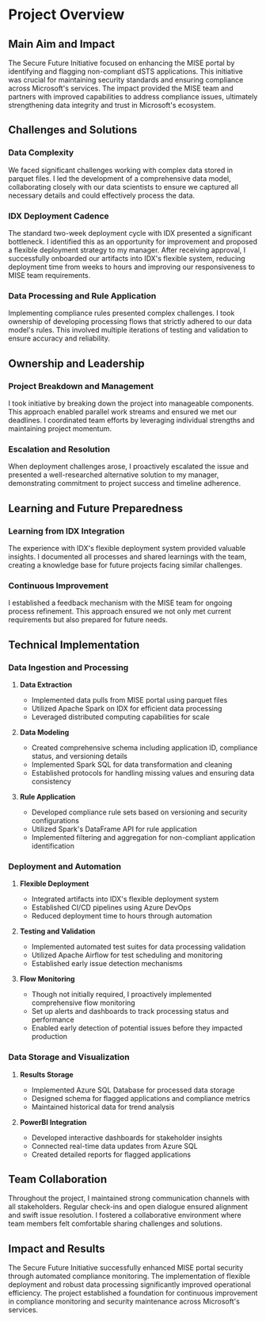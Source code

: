 # Project Overview

## Main Aim and Impact
The Secure Future Initiative focused on enhancing the MISE portal by identifying and flagging non-compliant dSTS applications. This initiative was crucial for maintaining security standards and ensuring compliance across Microsoft's services. The impact provided the MISE team and partners with improved capabilities to address compliance issues, ultimately strengthening data integrity and trust in Microsoft's ecosystem.

## Challenges and Solutions

### Data Complexity
We faced significant challenges working with complex data stored in parquet files. I led the development of a comprehensive data model, collaborating closely with our data scientists to ensure we captured all necessary details and could effectively process the data.

### IDX Deployment Cadence 
The standard two-week deployment cycle with IDX presented a significant bottleneck. I identified this as an opportunity for improvement and proposed a flexible deployment strategy to my manager. After receiving approval, I successfully onboarded our artifacts into IDX's flexible system, reducing deployment time from weeks to hours and improving our responsiveness to MISE team requirements.

### Data Processing and Rule Application
Implementing compliance rules presented complex challenges. I took ownership of developing processing flows that strictly adhered to our data model's rules. This involved multiple iterations of testing and validation to ensure accuracy and reliability.

## Ownership and Leadership

### Project Breakdown and Management
I took initiative by breaking down the project into manageable components. This approach enabled parallel work streams and ensured we met our deadlines. I coordinated team efforts by leveraging individual strengths and maintaining project momentum.

### Escalation and Resolution
When deployment challenges arose, I proactively escalated the issue and presented a well-researched alternative solution to my manager, demonstrating commitment to project success and timeline adherence.

## Learning and Future Preparedness

### Learning from IDX Integration
The experience with IDX's flexible deployment system provided valuable insights. I documented all processes and shared learnings with the team, creating a knowledge base for future projects facing similar challenges.

### Continuous Improvement
I established a feedback mechanism with the MISE team for ongoing process refinement. This approach ensured we not only met current requirements but also prepared for future needs.

## Technical Implementation

### Data Ingestion and Processing
1. **Data Extraction**
   - Implemented data pulls from MISE portal using parquet files
   - Utilized Apache Spark on IDX for efficient data processing
   - Leveraged distributed computing capabilities for scale

2. **Data Modeling**
   - Created comprehensive schema including application ID, compliance status, and versioning details
   - Implemented Spark SQL for data transformation and cleaning
   - Established protocols for handling missing values and ensuring data consistency

3. **Rule Application**
   - Developed compliance rule sets based on versioning and security configurations
   - Utilized Spark's DataFrame API for rule application
   - Implemented filtering and aggregation for non-compliant application identification

### Deployment and Automation
1. **Flexible Deployment**
   - Integrated artifacts into IDX's flexible deployment system
   - Established CI/CD pipelines using Azure DevOps
   - Reduced deployment time to hours through automation

2. **Testing and Validation**
   - Implemented automated test suites for data processing validation
   - Utilized Apache Airflow for test scheduling and monitoring
   - Established early issue detection mechanisms

3. **Flow Monitoring**
   - Though not initially required, I proactively implemented comprehensive flow monitoring
   - Set up alerts and dashboards to track processing status and performance
   - Enabled early detection of potential issues before they impacted production

### Data Storage and Visualization
1. **Results Storage**
   - Implemented Azure SQL Database for processed data storage
   - Designed schema for flagged applications and compliance metrics
   - Maintained historical data for trend analysis

2. **PowerBI Integration**
   - Developed interactive dashboards for stakeholder insights
   - Connected real-time data updates from Azure SQL
   - Created detailed reports for flagged applications

## Team Collaboration
Throughout the project, I maintained strong communication channels with all stakeholders. Regular check-ins and open dialogue ensured alignment and swift issue resolution. I fostered a collaborative environment where team members felt comfortable sharing challenges and solutions.

## Impact and Results
The Secure Future Initiative successfully enhanced MISE portal security through automated compliance monitoring. The implementation of flexible deployment and robust data processing significantly improved operational efficiency. The project established a foundation for continuous improvement in compliance monitoring and security maintenance across Microsoft's services.
